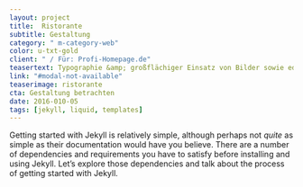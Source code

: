 ```yaml
---
layout: project
title:  Ristorante
subtitle: Gestaltung
category: " m-category-web"
color: u-txt-gold
client: " / Für: Profi-Homepage.de"
teasertext: Typographie &amp; großflächiger Einsatz von Bilder sowie edle Farb&shy;wahl ergeben ein stimmiges, durchdachtes Gesamtbild.
link: "#modal-not-available"
teaserimage: ristorante
cta: Gestaltung betrachten
date: 2016-010-05
tags: [jekyll, liquid, templates]
---
```

Getting started with Jekyll is relatively simple, although perhaps not *quite* as simple as their documentation would have you believe. There are a number of dependencies and requirements you have to satisfy before installing and using Jekyll. Let’s explore those dependencies and talk about the process of getting started with Jekyll.
